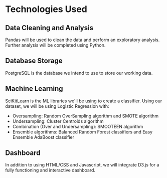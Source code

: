# Technologies Used
## Data Cleaning and Analysis
Pandas will be used to clean the data and perform an exploratory analysis. Further analysis will be completed using Python.

## Database Storage
PostgreSQL is the database we intend to use to store our working data. 

## Machine Learning
SciKitLearn is the ML libraries we'll be using to create a classifier. Using our dataset, we will be using Logistic Regression with: 
* Oversampling: Random OverSampling algorithm and SMOTE algorithm
* Undersampling: Cluster Centroids algorithm 
* Combination (Over and Undersampling): SMOOTEEN algorithm 
* Ensemble algorithms: Balanced Random Forest classifiers and Easy Ensemble AdaBoost classifier

## Dashboard
In addition to using HTML/CSS and Javascript, we will integrate D3.js for a fully functioning and interactive dashboard. 

